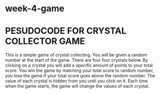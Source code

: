 # week-4-game
<!-- Display crystals as buttons.

Random number shown at start of the game.

When a crystal is clicked, it should add a specific amount of points to the player's total score.

Game should hide the amount till the player clicks a crystal and update the player's score counter.

The player wins if their score matches the random number shown at the beginning of the game.

The player lose if their score goes above the random number.

The game restarts whenever the player wins or loses.

When game begins again, the player should see a new random number. Also, all crystals will have new hidden values. user score and score counter should reset to zero.

App should show the number of games the player wins and loses.

Game must not be refreshed as means to restart the game.

The random number shown at start of the game should be between 19 - 120.

Each crystal should have a hidden random value between 1 -12. -->

# PESUDOCODE FOR CRYSTAL COLLECTOR GAME
<!-- Create basic HTML layout for game -->

<!-- Add hidden random value to each crystals between 1 - 12. -->

<!-- Geneate random number between 19 - 120-->

<!-- Function to reset game without having to refresh page -->

<!-- Functions that handles updating the page and displaying win/loss message -->

<!-- Build win/loss display and append it to HTML -->

<!-- Render crystals to the page -->

<!-- Function to current guess when a crystal is clicked -->

<!-- Create on.click event for the crystals -->

<!-- Create player's score counter -->

This is a simple game of crystal collecting. You will be given a random number at the start of the game.
There are four four crystals below. By clicking on a crystal you will add a specific amount of points to your total score.
You win the game by matching your total score to random number, you lose the game if your total score goes above the random number.
The value of each crystal is hidden from you until you click on it.
Each time when the game starts, the game will change the values of each crystal.